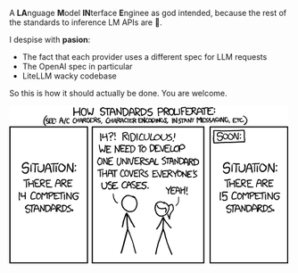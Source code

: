 A **LA**nguage **M**odel **IN**terface **E**nginee as god intended, because the rest of the standards to inference LM APIs are :shit:.

I despise with **pasion**:
- The fact that each provider uses a different spec for LLM requests
- The OpenAI spec in particular
- LiteLLM wacky codebase

So this is how it should actually be done. You are welcome.

![Standards](assets/standards.png)
